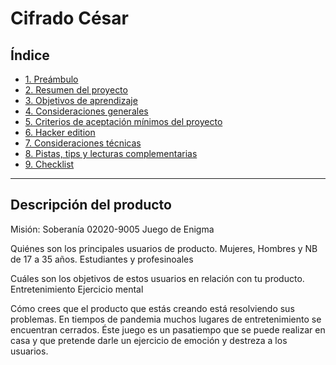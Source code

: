 # Cifrado César

## Índice

* [1. Preámbulo](#1-preámbulo)
* [2. Resumen del proyecto](#2-resumen-del-proyecto)
* [3. Objetivos de aprendizaje](#3-objetivos-de-aprendizaje)
* [4. Consideraciones generales](#4-consideraciones-generales)
* [5. Criterios de aceptación mínimos del proyecto](#5-criterios-de-aceptación-mínimos-del-proyecto)
* [6. Hacker edition](#6-hacker-edition)
* [7. Consideraciones técnicas](#7-consideraciones-técnicas)
* [8. Pistas, tips y lecturas complementarias](#8-pistas-tips-y-lecturas-complementarias)
* [9. Checklist](#9-checklist)

***


## Descripción del producto

Misión: Soberanía 02020-9005
        Juego de Enigma 

Quiénes son los principales usuarios de producto.
  Mujeres, Hombres y NB de 17 a  35 años.
  Estudiantes y profesinoales

Cuáles son los objetivos de estos usuarios en relación con tu producto.
  Entretenimiento
  Ejercicio mental

Cómo crees que el producto que estás creando está resolviendo sus problemas.
  En tiempos de pandemia muchos lugares de entretenimiento se encuentran cerrados. Éste juego es un pasatiempo que se puede realizar en casa y que pretende darle un ejercicio  de emoción y  destreza a los usuarios.  

  
